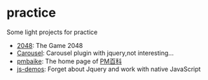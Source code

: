 # practice
Some light projects for practice
- [2048](http://project.zsumu.cc/2048/): The Game 2048
- [Carousel](http://project.zsumu.cc/carousel/): Carousel plugin with jquery,not interesting...
- [pmbaike](http://project.zsumu.cc/pmbaike/): The home page of [PM百科](www.pmbaike.com)
- [js-demos](http://project.zsumu.cc/js-demos/):  Forget about Jquery and work with native JavaScript
